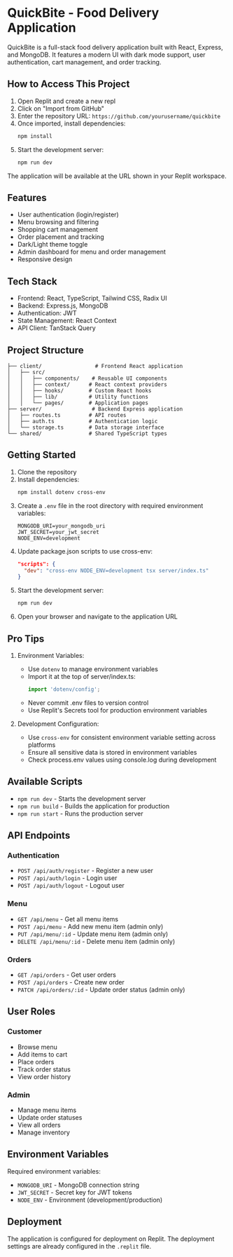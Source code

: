 
# QuickBite - Food Delivery Application

QuickBite is a full-stack food delivery application built with React, Express, and MongoDB. It features a modern UI with dark mode support, user authentication, cart management, and order tracking.

## How to Access This Project

1. Open Replit and create a new repl
2. Click on "Import from GitHub" 
3. Enter the repository URL: `https://github.com/yourusername/quickbite`
4. Once imported, install dependencies:
   ```bash
   npm install
   ```
5. Start the development server:
   ```bash
   npm run dev
   ```

The application will be available at the URL shown in your Replit workspace.

## Features

- User authentication (login/register)
- Menu browsing and filtering
- Shopping cart management
- Order placement and tracking
- Dark/Light theme toggle
- Admin dashboard for menu and order management
- Responsive design

## Tech Stack

- Frontend: React, TypeScript, Tailwind CSS, Radix UI
- Backend: Express.js, MongoDB
- Authentication: JWT
- State Management: React Context
- API Client: TanStack Query

## Project Structure

```
├── client/                 # Frontend React application
│   ├── src/
│   │   ├── components/    # Reusable UI components
│   │   ├── context/      # React context providers
│   │   ├── hooks/        # Custom React hooks
│   │   ├── lib/          # Utility functions
│   │   └── pages/        # Application pages
├── server/                # Backend Express application
│   ├── routes.ts         # API routes
│   ├── auth.ts           # Authentication logic
│   └── storage.ts        # Data storage interface
└── shared/               # Shared TypeScript types
```

## Getting Started

1. Clone the repository
2. Install dependencies:
   ```bash
   npm install dotenv cross-env
   ```
3. Create a `.env` file in the root directory with required environment variables:
   ```
   MONGODB_URI=your_mongodb_uri
   JWT_SECRET=your_jwt_secret
   NODE_ENV=development
   ```
4. Update package.json scripts to use cross-env:
   ```json
   "scripts": {
     "dev": "cross-env NODE_ENV=development tsx server/index.ts"
   }
   ```
5. Start the development server:
   ```bash
   npm run dev
   ```
6. Open your browser and navigate to the application URL

## Pro Tips

1. Environment Variables:
   - Use `dotenv` to manage environment variables
   - Import it at the top of server/index.ts:
     ```typescript
     import 'dotenv/config';
     ```
   - Never commit .env files to version control
   - Use Replit's Secrets tool for production environment variables

2. Development Configuration:
   - Use `cross-env` for consistent environment variable setting across platforms
   - Ensure all sensitive data is stored in environment variables
   - Check process.env values using console.log during development

## Available Scripts

- `npm run dev` - Starts the development server
- `npm run build` - Builds the application for production
- `npm run start` - Runs the production server

## API Endpoints

### Authentication
- `POST /api/auth/register` - Register a new user
- `POST /api/auth/login` - Login user
- `POST /api/auth/logout` - Logout user

### Menu
- `GET /api/menu` - Get all menu items
- `POST /api/menu` - Add new menu item (admin only)
- `PUT /api/menu/:id` - Update menu item (admin only)
- `DELETE /api/menu/:id` - Delete menu item (admin only)

### Orders
- `GET /api/orders` - Get user orders
- `POST /api/orders` - Create new order
- `PATCH /api/orders/:id` - Update order status (admin only)

## User Roles

### Customer
- Browse menu
- Add items to cart
- Place orders
- Track order status
- View order history

### Admin
- Manage menu items
- Update order statuses
- View all orders
- Manage inventory

## Environment Variables

Required environment variables:
- `MONGODB_URI` - MongoDB connection string
- `JWT_SECRET` - Secret key for JWT tokens
- `NODE_ENV` - Environment (development/production)

## Deployment

The application is configured for deployment on Replit. The deployment settings are already configured in the `.replit` file.
